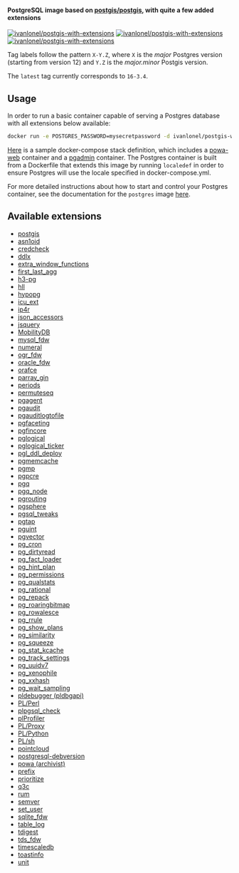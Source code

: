 #### PostgreSQL image based on [postgis/postgis](https://hub.docker.com/r/postgis/postgis), with quite a few added extensions

[![ivanlonel/postgis-with-extensions][docker-pulls-image]][docker-hub-url]
[![ivanlonel/postgis-with-extensions][github-last-commit-image]][github-url]
[![ivanlonel/postgis-with-extensions][github-workflow-status-image]][github-url]

Tag labels follow the pattern `X-Y.Z`, where `X` is the *major* Postgres version (starting from version 12) and `Y.Z` is the *major.minor* Postgis version.

The `latest` tag currently corresponds to `16-3.4`.

## Usage

In order to run a basic container capable of serving a Postgres database with all extensions below available:

```bash
docker run -e POSTGRES_PASSWORD=mysecretpassword -d ivanlonel/postgis-with-extensions
```

[Here](https://github.com/ivanlonel/postgis-with-extensions/tree/master/compose_example) is a sample docker-compose stack definition, which includes a [powa-web](https://hub.docker.com/r/powateam/powa-web) container and a [pgadmin](https://hub.docker.com/r/dpage/pgadmin4) container. The Postgres container is built from a Dockerfile that extends this image by running `localedef` in order to ensure Postgres will use the locale specified in docker-compose.yml.

For more detailed instructions about how to start and control your Postgres container, see the documentation for the `postgres` image [here](https://registry.hub.docker.com/_/postgres/).

## Available extensions

- [postgis](https://github.com/postgis/postgis)
- [asn1oid](https://github.com/df7cb/pgsql-asn1oid)
- [credcheck](https://github.com/MigOpsRepos/credcheck)
- [ddlx](https://github.com/lacanoid/pgddl)
- [extra_window_functions](https://github.com/xocolatl/extra_window_functions)
- [first_last_agg](https://github.com/wulczer/first_last_agg)
- [h3-pg](https://github.com/zachasme/h3-pg)
- [hll](https://github.com/citusdata/postgresql-hll)
- [hypopg](https://github.com/HypoPG/hypopg)
- [icu_ext](https://github.com/dverite/icu_ext)
- [ip4r](https://github.com/RhodiumToad/ip4r)
- [json_accessors](https://github.com/theirix/json_accessors)
- [jsquery](https://github.com/postgrespro/jsquery)
- [MobilityDB](https://github.com/MobilityDB/MobilityDB)
- [mysql_fdw](https://github.com/EnterpriseDB/mysql_fdw)
- [numeral](https://github.com/df7cb/postgresql-numeral)
- [ogr_fdw](https://github.com/pramsey/pgsql-ogr-fdw)
- [oracle_fdw](https://github.com/laurenz/oracle_fdw)
- [orafce](https://github.com/orafce/orafce)
- [parray_gin](https://github.com/theirix/parray_gin)
- [periods](https://github.com/xocolatl/periods)
- [permuteseq](https://github.com/dverite/permuteseq)
- [pgagent](https://github.com/pgadmin-org/pgagent)
- [pgaudit](https://github.com/pgaudit/pgaudit)
- [pgauditlogtofile](https://github.com/fmbiete/pgauditlogtofile)
- [pgfaceting](https://github.com/cybertec-postgresql/pgfaceting)
- [pgfincore](https://github.com/klando/pgfincore)
- [pglogical](https://github.com/2ndQuadrant/pglogical)
- [pglogical_ticker](https://github.com/enova/pglogical_ticker)
- [pgl_ddl_deploy](https://github.com/enova/pgl_ddl_deploy)
- [pgmemcache](https://github.com/ohmu/pgmemcache)
- [pgmp](https://github.com/dvarrazzo/pgmp)
- [pgpcre](https://github.com/petere/pgpcre)
- [pgq](https://github.com/pgq/pgq)
- [pgq_node](https://github.com/pgq/pgq-node)
- [pgrouting](https://github.com/pgRouting/pgrouting)
- [pgsphere](https://github.com/postgrespro/pgsphere)
- [pgsql_tweaks](https://github.com/sjstoelting/pgsql-tweaks)
- [pgtap](https://github.com/theory/pgtap)
- [pguint](https://github.com/petere/pguint)
- [pgvector](https://github.com/pgvector/pgvector)
- [pg_cron](https://github.com/citusdata/pg_cron)
- [pg_dirtyread](https://github.com/df7cb/pg_dirtyread)
- [pg_fact_loader](https://github.com/enova/pg_fact_loader)
- [pg_hint_plan](https://github.com/ossc-db/pg_hint_plan)
- [pg_permissions](https://github.com/cybertec-postgresql/pg_permissions)
- [pg_qualstats](https://github.com/powa-team/pg_qualstats)
- [pg_rational](https://github.com/begriffs/pg_rational)
- [pg_repack](https://github.com/reorg/pg_repack)
- [pg_roaringbitmap](https://github.com/ChenHuajun/pg_roaringbitmap)
- [pg_rowalesce](https://github.com/bigsmoke/pg_rowalesce)
- [pg_rrule](https://github.com/petropavel13/pg_rrule)
- [pg_show_plans](https://github.com/cybertec-postgresql/pg_show_plans)
- [pg_similarity](https://github.com/eulerto/pg_similarity)
- [pg_squeeze](https://github.com/cybertec-postgresql/pg_squeeze)
- [pg_stat_kcache](https://github.com/powa-team/pg_stat_kcache)
- [pg_track_settings](https://github.com/rjuju/pg_track_settings)
- [pg_uuidv7](https://github.com/fboulnois/pg_uuidv7)
- [pg_xenophile](https://github.com/bigsmoke/pg_xenophile)
- [pg_xxhash](https://github.com/hatarist/pg_xxhash)
- [pg_wait_sampling](https://github.com/postgrespro/pg_wait_sampling)
- [pldebugger (pldbgapi)](https://github.com/EnterpriseDB/pldebugger)
- [PL/Perl](https://www.postgresql.org/docs/current/plperl.html)
- [plpgsql_check](https://github.com/okbob/plpgsql_check)
- [plProfiler](https://github.com/bigsql/plprofiler)
- [PL/Proxy](https://github.com/plproxy/plproxy)
- [PL/Python](https://www.postgresql.org/docs/current/plpython.html)
- [PL/sh](https://github.com/petere/plsh)
- [pointcloud](https://github.com/pgpointcloud/pointcloud)
- [postgresql-debversion](https://salsa.debian.org/postgresql/postgresql-debversion)
- [powa (archivist)](https://github.com/powa-team/powa-archivist)
- [prefix](https://github.com/dimitri/prefix)
- [prioritize](https://github.com/schmiddy/pg_prioritize)
- [q3c](https://github.com/segasai/q3c)
- [rum](https://github.com/postgrespro/rum)
- [semver](https://github.com/theory/pg-semver)
- [set_user](https://github.com/pgaudit/set_user)
- [sqlite_fdw](https://github.com/pgspider/sqlite_fdw)
- [table_log](https://github.com/credativ/table_log)
- [tdigest](https://github.com/tvondra/tdigest)
- [tds_fdw](https://github.com/tds-fdw/tds_fdw)
- [timescaledb](https://github.com/timescale/timescaledb)
- [toastinfo](https://github.com/credativ/toastinfo)
- [unit](https://github.com/df7cb/postgresql-unit)

[docker-hub-url]: https://hub.docker.com/r/ivanlonel/postgis-with-extensions/
[github-url]: https://github.com/ivanlonel/postgis-with-extensions/
[docker-pulls-image]: https://img.shields.io/docker/pulls/ivanlonel/postgis-with-extensions.svg?style=flat
[github-last-commit-image]: https://img.shields.io/github/last-commit/ivanlonel/postgis-with-extensions.svg?style=flat
[github-workflow-status-image]: https://img.shields.io/github/actions/workflow/status/ivanlonel/postgis-with-extensions/docker-publish.yml?branch=master

